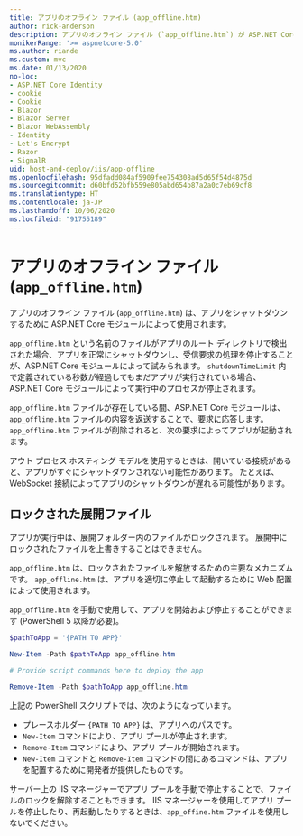 ```yaml
---
title: アプリのオフライン ファイル (app_offline.htm)
author: rick-anderson
description: アプリのオフライン ファイル (`app_offline.htm`) が ASP.NET Core モジュールでどのように機能するかについて説明します。
monikerRange: '>= aspnetcore-5.0'
ms.author: riande
ms.custom: mvc
ms.date: 01/13/2020
no-loc:
- ASP.NET Core Identity
- cookie
- Cookie
- Blazor
- Blazor Server
- Blazor WebAssembly
- Identity
- Let's Encrypt
- Razor
- SignalR
uid: host-and-deploy/iis/app-offline
ms.openlocfilehash: 95dfadd084af5909fee754308ad5d65f54d4875d
ms.sourcegitcommit: d60bfd52bfb559e805abd654b87a2a0c7eb69cf8
ms.translationtype: HT
ms.contentlocale: ja-JP
ms.lasthandoff: 10/06/2020
ms.locfileid: "91755189"
---
```

# <a name="app-offline-file-app_offlinehtm"></a>アプリのオフライン ファイル (`app_offline.htm`)

アプリのオフライン ファイル (`app_offline.htm`) は、アプリをシャットダウンするために ASP.NET Core モジュールによって使用されます。

`app_offline.htm` という名前のファイルがアプリのルート ディレクトリで検出された場合、アプリを正常にシャットダウンし、受信要求の処理を停止することが、ASP.NET Core モジュールによって試みられます。 `shutdownTimeLimit` 内で定義されている秒数が経過してもまだアプリが実行されている場合、ASP.NET Core モジュールによって実行中のプロセスが停止されます。

`app_offline.htm` ファイルが存在している間、ASP.NET Core モジュールは、`app_offline.htm` ファイルの内容を返送することで、要求に応答します。 `app_offline.htm` ファイルが削除されると、次の要求によってアプリが起動されます。

アウト プロセス ホスティング モデルを使用するときは、開いている接続があると、アプリがすぐにシャットダウンされない可能性があります。 たとえば、WebSocket 接続によってアプリのシャットダウンが遅れる可能性があります。

## <a name="locked-deployment-files"></a>ロックされた展開ファイル

アプリが実行中は、展開フォルダー内のファイルがロックされます。 展開中にロックされたファイルを上書きすることはできません。

`app_offline.htm` は、ロックされたファイルを解放するための主要なメカニズムです。 `app_offline.htm` は、アプリを適切に停止して起動するために Web 配置によって使用されます。

`app_offline.htm` を手動で使用して、アプリを開始および停止することができます (PowerShell 5 以降が必要)。

```powershell
$pathToApp = '{PATH TO APP}'

New-Item -Path $pathToApp app_offline.htm

# Provide script commands here to deploy the app

Remove-Item -Path $pathToApp app_offline.htm
```

上記の PowerShell スクリプトでは、次のようになっています。

* プレースホルダー `{PATH TO APP}` は、アプリへのパスです。
* `New-Item` コマンドにより、アプリ プールが停止されます。
* `Remove-Item` コマンドにより、アプリ プールが開始されます。
* `New-Item` コマンドと `Remove-Item` コマンドの間にあるコマンドは、アプリを配置するために開発者が提供したものです。

サーバー上の IIS マネージャーでアプリ プールを手動で停止することで、ファイルのロックを解除することもできます。 IIS マネージャーを使用してアプリ プールを停止したり、再起動したりするときは、`app_offine.htm` ファイルを使用しないでください。
